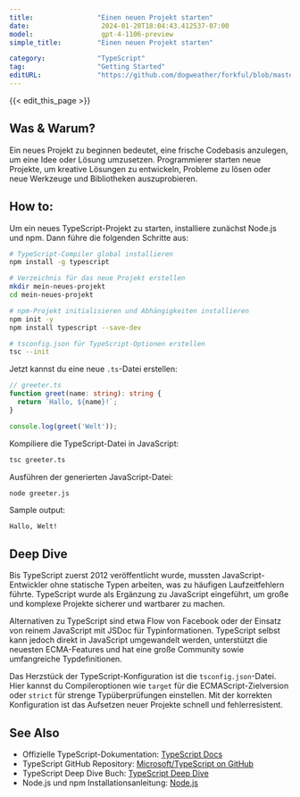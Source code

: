 ```yaml
---
title:                "Einen neuen Projekt starten"
date:                  2024-01-20T18:04:43.412537-07:00
model:                 gpt-4-1106-preview
simple_title:         "Einen neuen Projekt starten"

category:             "TypeScript"
tag:                  "Getting Started"
editURL:              "https://github.com/dogweather/forkful/blob/master/content/de/typescript/starting-a-new-project.md"
---
```


{{< edit_this_page >}}

## Was & Warum?
Ein neues Projekt zu beginnen bedeutet, eine frische Codebasis anzulegen, um eine Idee oder Lösung umzusetzen. Programmierer starten neue Projekte, um kreative Lösungen zu entwickeln, Probleme zu lösen oder neue Werkzeuge und Bibliotheken auszuprobieren.

## How to:
Um ein neues TypeScript-Projekt zu starten, installiere zunächst Node.js und npm. Dann führe die folgenden Schritte aus:

```bash
# TypeScript-Compiler global installieren
npm install -g typescript

# Verzeichnis für das neue Projekt erstellen
mkdir mein-neues-projekt
cd mein-neues-projekt

# npm-Projekt initialisieren und Abhängigkeiten installieren
npm init -y
npm install typescript --save-dev

# tsconfig.json für TypeScript-Optionen erstellen
tsc --init
```

Jetzt kannst du eine neue `.ts`-Datei erstellen:

```TypeScript
// greeter.ts
function greet(name: string): string {
  return `Hallo, ${name}!`;
}

console.log(greet('Welt'));
```

Kompiliere die TypeScript-Datei in JavaScript:

```bash
tsc greeter.ts
```

Ausführen der generierten JavaScript-Datei:

```bash
node greeter.js
```

Sample output:

```
Hallo, Welt!
```

## Deep Dive

Bis TypeScript zuerst 2012 veröffentlicht wurde, mussten JavaScript-Entwickler ohne statische Typen arbeiten, was zu häufigen Laufzeitfehlern führte. TypeScript wurde als Ergänzung zu JavaScript eingeführt, um große und komplexe Projekte sicherer und wartbarer zu machen.

Alternativen zu TypeScript sind etwa Flow von Facebook oder der Einsatz von reinem JavaScript mit JSDoc für Typinformationen. TypeScript selbst kann jedoch direkt in JavaScript umgewandelt werden, unterstützt die neuesten ECMA-Features und hat eine große Community sowie umfangreiche Typdefinitionen.

Das Herzstück der TypeScript-Konfiguration ist die `tsconfig.json`-Datei. Hier kannst du Compileroptionen wie `target` für die ECMAScript-Zielversion oder `strict` für strenge Typüberprüfungen einstellen. Mit der korrekten Konfiguration ist das Aufsetzen neuer Projekte schnell und fehlerresistent.

## See Also

- Offizielle TypeScript-Dokumentation: [TypeScript Docs](https://www.typescriptlang.org/docs/)
- TypeScript GitHub Repository: [Microsoft/TypeScript on GitHub](https://github.com/Microsoft/TypeScript)
- TypeScript Deep Dive Buch: [TypeScript Deep Dive](https://basarat.gitbooks.io/typescript/)
- Node.js und npm Installationsanleitung: [Node.js](https://nodejs.org/)
